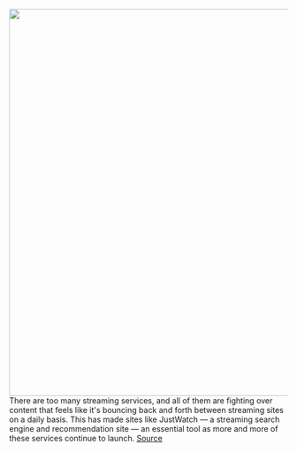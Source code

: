 <img src='https://cdn.vox-cdn.com/thumbor/ET5_iertYWDbgBMDl-oXxCgkqQM=/0x0:2668x1394/1200x800/filters:focal(1121x484:1547x910)/cdn.vox-cdn.com/uploads/chorus_image/image/66952560/Screen_Shot_2020_06_18_at_11.48.02_AM.0.png' width='700px' /><br/>
There are too many streaming services, and all of them are fighting over content that feels like it's bouncing back and forth between streaming sites on a daily basis. This has made sites like JustWatch — a streaming search engine and recommendation site — an essential tool as more and more of these services continue to launch.
<a href='https://www.theverge.com/2020/6/18/21291519/justwatch-streaming-search-engine-filter-app-impressions-hbo-max-disney-plus-netflix-hulu'> Source <a/>